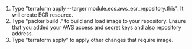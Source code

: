 1. Type "terraform apply --targer module.ecs.aws_ecr_repository.this". It will create ECR resource.
2. Type "packer build ." to build and load image to your repository. Ensure that you added your AWS access and secret keys and also repository address.
3. Type "terraform apply" to apply other changes that require image.